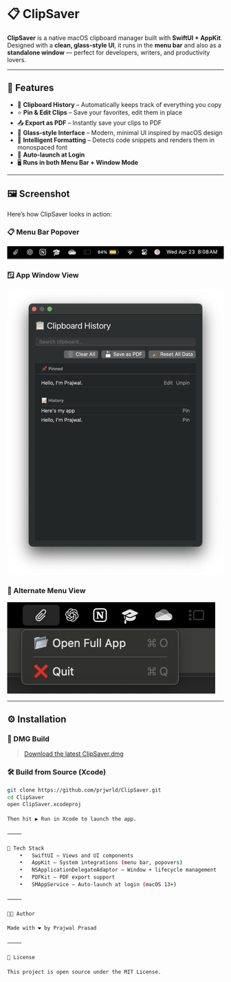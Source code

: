 # 📋 ClipSaver

**ClipSaver** is a native macOS clipboard manager built with **SwiftUI + AppKit**.  
Designed with a **clean, glass-style UI**, it runs in the **menu bar** and also as a **standalone window** — perfect for developers, writers, and productivity lovers.

---

## 🚀 Features

- 📌 **Clipboard History** – Automatically keeps track of everything you copy
- ⭐ **Pin & Edit Clips** – Save your favorites, edit them in place
- 📤 **Export as PDF** – Instantly save your clips to PDF
- 💎 **Glass-style Interface** – Modern, minimal UI inspired by macOS design
- 🧠 **Intelligent Formatting** – Detects code snippets and renders them in monospaced font
- 🔁 **Auto-launch at Login**
- 🖥️ **Runs in both Menu Bar + Window Mode**

---

## 🖼️ Screenshot

Here’s how ClipSaver looks in action:

### 📋 Menu Bar Popover
![Menu Bar Popover](https://github.com/prjwrld/ClipSaver/blob/main/Photos/clipSaver-menu-bar.png?raw=true)

### 🪟 App Window View
![Application Window](https://github.com/prjwrld/ClipSaver/blob/main/Photos/clipSaver-application-window.png?raw=true)

### 🔁 Alternate Menu View
![Alternate Menu Bar](https://github.com/prjwrld/ClipSaver/blob/main/Photos/clipSaver-menu-bar1.png?raw=true)

---

## ⚙️ Installation

### 🔽 DMG Build

> [Download the latest ClipSaver.dmg](https://github.com/prjwrld/ClipSaver/releases)

### 🛠️ Build from Source (Xcode)

```bash
git clone https://github.com/prjwrld/ClipSaver.git
cd ClipSaver
open ClipSaver.xcodeproj

Then hit ▶️ Run in Xcode to launch the app.

⸻

🧪 Tech Stack
	•	SwiftUI – Views and UI components
	•	AppKit – System integrations (menu bar, popovers)
	•	NSApplicationDelegateAdaptor – Window + lifecycle management
	•	PDFKit – PDF export support
	•	SMAppService – Auto-launch at login (macOS 13+)

⸻

👨‍💻 Author

Made with ❤️ by Prajwal Prasad

⸻

📄 License

This project is open source under the MIT License.

